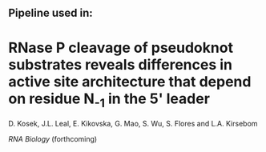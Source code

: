 ## Pipeline used in:

# RNase P cleavage of pseudoknot substrates reveals differences in active site architecture that depend on residue N<sub>-1</sub> in the 5' leader
D. Kosek, J.L. Leal, E. Kikovska, G. Mao, S. Wu, S. Flores and L.A. Kirsebom

*RNA Biology* (forthcoming)
